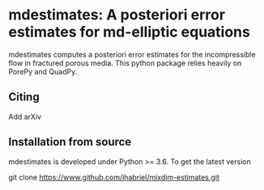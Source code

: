 # mdestimates: A posteriori error estimates for md-elliptic equations

mdestimates computes a posteriori error estimates for the incompressible flow in fractured porous media. This python package relies heavily on PorePy and QuadPy.

## Citing
Add arXiv

## Installation from source

mdestimates is developed under Python >= 3.6. To get the latest version

  git clone https://www.github.com/jhabriel/mixdim-estimates.git
